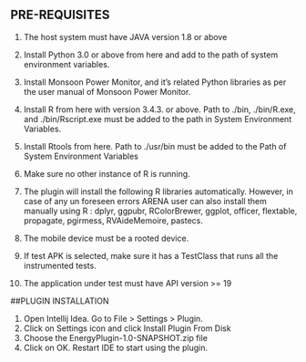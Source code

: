 ## PRE-REQUISITES
1.	The host system must have JAVA version 1.8 or above
2.	Install Python 3.0 or above from here and add to the path of system environment variables.
3.	Install Monsoon Power Monitor, and it’s related Python libraries as per the user manual of Monsoon Power Monitor.
4.	Install R from here with version 3.4.3. or above. Path to ./bin, ./bin/R.exe, and ./bin/Rscript.exe must be added to the path in System Environment Variables. 
5.	Install Rtools from here. Path to ./usr/bin must be added to the Path of System Environment Variables
6.	Make sure no other instance of R is running.
7.	The plugin will install the following R libraries automatically. However, in case of any un foreseen errors ARENA user can also install them manually using R : dplyr, ggpubr, RColorBrewer, ggplot, officer, flextable, propagate, pgirmess, RVAideMemoire, pastecs. 
 
 
8.	The mobile device must be a rooted device.
9.	If test APK is selected, make sure it has a TestClass that runs all the instrumented tests. 
10.	The application under test must have API version >= 19

##PLUGIN INSTALLATION

1.	Open Intellij Idea. Go to File > Settings > Plugin. 
2.	Click on Settings icon and click Install Plugin From Disk
3.	Choose the EnergyPlugin-1.0-SNAPSHOT.zip file 
4.	Click on OK. Restart IDE to start using the plugin. 
